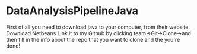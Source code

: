 # DataAnalysisPipelineJava

First of all you need to download java to your computer, from their website.
Download Netbeans
Link it to my Github by clicking team->Git->Clone->and then fill in the info about the repo that you want to clone and the you're done!

